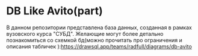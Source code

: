 # DB Like Avito(part)
В данном репозитории представлена база данных, созданная в рамках вузовского курса  "СУБД". Желающие могут более детально познакомиться со схемкой бд(можно прочитать про ограничения и описания табличек ):https://drawsql.app/teams/radfull/diagrams/db-avito 
